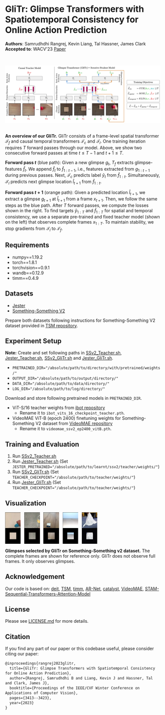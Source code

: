 # GliTr: Glimpse Transformers with Spatiotemporal Consistency for Online Action Prediction
**Authors**: Samrudhdhi Rangrej, Kevin Liang, Tal Hassner, James Clark
**Accepted to**: WACV'23
[Paper](https://openaccess.thecvf.com/content/WACV2023/papers/Rangrej_GliTr_Glimpse_Transformers_With_Spatiotemporal_Consistency_for_Online_Action_Prediction_WACV_2023_paper.pdf)
&nbsp;

&nbsp;

![architecture](./Figs/GliTr.png)
&nbsp;

**An overview of our GliTr.** GliTr consists of a frame-level spatial transformer $\mathcal{T}$<sub>$f$</sub> and causal temporal transformers $\mathcal{T}$<sub>$c$</sub> and $\mathcal{T}$<sub>$l$</sub>. One training iteration requires $T$ forward passes through our model. Above, we show two consecutive forward passes at time $t \leq T-1$ and $t+1 \leq T$.

**Forward pass $t$** (blue path): Given a new glimpse $g_t$, $T_f$ extracts glimpse-features $\hat{f}$<sub>$t$</sub>. We append $\hat{f}$<sub>$t$</sub> to $\hat{f}$<sub>$1:t-1$</sub>, i.e., features extracted from $g_{1:t-1}$ during previous passes. Next, $\mathcal{T}$<sub>$c$</sub> predicts label $\hat{y}$<sub>$t$</sub> from $\hat{f}$<sub>$1:t$</sub>. Simultaneously, $\mathcal{T}$<sub>$l$</sub> predicts next glimpse location $\hat{l}$<sub>${t+1}$</sub> from $\hat{f}$<sub>${1:t}$</sub>. 

**Forward pass $t+1$** (orange path): Given a predicted location $\hat{l}$<sub>${t+1}$</sub>, we extract a glimpse $g_{t+1}$ at $\hat{l}$<sub>${t+1}$</sub> from a frame $x_{t+1}$. Then, we follow the same steps as the blue path. After $T$ forward passes, we compute the losses shown in the right. To find targets $\tilde{y}$<sub>${1:T}$</sub> and $\tilde{f}$<sub>${1:T}$</sub> for spatial and temporal consistency, we use a separate pre-trained and fixed teacher model (shown on the left) that observes complete frames $x_{1:T}$. To maintain stability, we stop gradients from $\mathcal{T}$<sub>$l$</sub> to $\mathcal{T}$<sub>$f$</sub>.
&nbsp;

## Requirements
* numpy==1.19.2
* torch==1.8.1
* torchvision==0.9.1 
* wandb==0.12.9
* timm==0.4.9

## Datasets
* [Jester](https://developer.qualcomm.com/software/ai-datasets/jester)
* [Something-Something V2](https://developer.qualcomm.com/software/ai-datasets/something-something)

Prepare both datasets following instructions for Something-Something V2 dataset provided in [TSM repository](https://github.com/mit-han-lab/temporal-shift-module).

## Experiment Setup

**Note:** Create and set following paths in [SSv2_Teacher.sh](https://github.com/samrudhdhirangrej/GliTr/blob/main/SSv2_Teacher.sh), [Jester_Teacher.sh](https://github.com/samrudhdhirangrej/GliTr/blob/main/Jester_Teacher.sh), [SSv2_GliTr.sh](https://github.com/samrudhdhirangrej/GliTr/blob/main/SSv2_GliTr.sh) and [Jester_GliTr.sh](https://github.com/samrudhdhirangrej/GliTr/blob/main/Jester_GliTr.sh).

* `PRETRAINED_DIR="/absolute/path/to/directory/with/pretrained/weights/"`
* `OUTPUT_DIR="/absolute/path/to/output/directory/"`
* `DATA_DIR="/absolute/path/to/data/directory/"`
* `LOG_DIR="/absolute/path/to/log/directory/"`

Download and store following pretrained models in `PRETRAINED_DIR`.
* ViT-S/16 teacher weights from [ibot repository](https://github.com/bytedance/ibot)
  - Rename it to `ibot_vits_16_checkpoint_teacher.pth`.
* VideoMAE ViT-B (epoch 2400) finetuning weights for Something-Something V2 dataset from [VideoMAE repository](https://github.com/MCG-NJU/VideoMAE)
  - Rename it to `videomae_ssv2_ep2400_vitB.pth`.

## Training and Evaluation
1. Run [SSv2_Teacher.sh](https://github.com/samrudhdhirangrej/GliTr/blob/main/SSv2_Teacher.sh)
2. Run [Jester_Teacher.sh](https://github.com/samrudhdhirangrej/GliTr/blob/main/Jester_Teacher.sh) (Set `JESTER_PRETRAINED="/absolute/path/to/learnt/ssv2/teacher/weights/"`)
3. Run [SSv2_GliTr.sh](https://github.com/samrudhdhirangrej/GliTr/blob/main/SSv2_GliTr.sh) (Set `TEACHER_CHECKPOINT="/absolute/path/to/teacher/weights/"`)
4. Run [Jester_GliTr.sh](https://github.com/samrudhdhirangrej/GliTr/blob/main/Jester_GliTr.sh) (Set `TEACHER_CHECKPOINT="/absolute/path/to/teacher/weights/"`)

## Visualization

<img src="./Figs/example1.gif" width=10% align="middle"/> &nbsp; <img src="./Figs/example2.gif" width=10% align="middle"/> &nbsp; <img src="./Figs/example3.gif" width=10% align="middle"/> &nbsp; <img src="./Figs/example4.gif" width=10% align="middle"/> &nbsp; <img src="./Figs/example5.gif" width=10% align="middle"/>

**Glimpses selected by GliTr on Something-Something v2 dataset.** The complete frames are shown for reference only. GliTr does not observe full frames. It only observes glimpses.

## Acknowledgement
Our code is based on: [deit](https://github.com/facebookresearch/deit), [TSM](https://github.com/mit-han-lab/temporal-shift-module), [timm](https://github.com/rwightman/pytorch-image-models/), [AR-Net](https://github.com/mengyuest/AR-Net), [catalyst](https://github.com/catalyst-team/catalyst), [VideoMAE](https://github.com/MCG-NJU/VideoMAE), [STAM-Sequential-Transformers-Attention-Model](https://github.com/samrudhdhirangrej/STAM-Sequential-Transformers-Attention-Model)

## License
Please see [LICENSE.md](https://github.com/facebookresearch/GliTr/blob/main/LICENSE.md) for more details.

## Citation
If you find any part of our paper or this codebase useful, please consider citing our paper:

```
@inproceedings{rangrej2023glitr,
  title={GliTr: Glimpse Transformers with Spatiotemporal Consistency for Online Action Prediction},
  author={Rangrej, Samrudhdhi B and Liang, Kevin J and Hassner, Tal and Clark, James J},
  booktitle={Proceedings of the IEEE/CVF Winter Conference on Applications of Computer Vision},
  pages={3413--3423},
  year={2023}
}
```